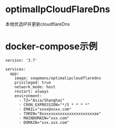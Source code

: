 # optimalIpCloudFlareDns
本地优选IP并更新cloudflareDns

# docker-compose示例
```
version: '3.7'

services:
  app:
    image: soapmans/optimalipcloudflaredns
    privileged: true
    network_mode: host
    restart: always
    environment:
      - TZ="Asia/Shanghai"
      - CRON_EXPRESSION="*/5 * * * *"
      - EMAIL="xxxx@xxxx.com"
      - TOKEN="8xxxxxxxxxxxxxxxxxxxxxxxaa"
      - MAINDOMAIN="xxx.com"
      - DOMAIN="xxx.xxx.com"
```